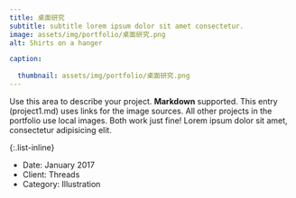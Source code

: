 ```yaml
---
title: 桌面研究
subtitle: subtitle lorem ipsum dolor sit amet consectetur.
image: assets/img/portfolio/桌面研究.png
alt: Shirts on a hanger

caption:
  
  thumbnail: assets/img/portfolio/桌面研究.png
---
```

Use this area to describe your project. **Markdown** supported. This entry (project1.md) uses links for the image sources. All other projects in the portfolio use local images. Both work just fine! Lorem ipsum dolor sit amet, consectetur adipisicing elit. 

{:.list-inline}
- Date: January 2017
- Client: Threads
- Category: Illustration

